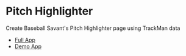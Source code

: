# Pitch Highlighter

Create Baseball Savant's Pitch Highlighter page using TrackMan data

- [Full App](https://donaldstricklin.shinyapps.io/pitch_highlighter/)
- [Demo App](https://donaldstricklin.shinyapps.io/pitch_highlighter_demo/)
